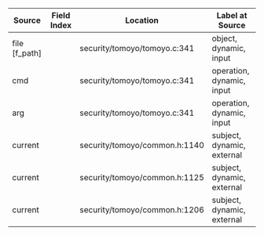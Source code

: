 | Source                | Field Index | Location                      | Label at Source             |
|-----------------------|-------------|-------------------------------|-----------------------------|
| file [f_path]         |             | security/tomoyo/tomoyo.c:341  | object, dynamic, input      |
| cmd                   |             | security/tomoyo/tomoyo.c:341  | operation, dynamic, input   |
| arg                   |             | security/tomoyo/tomoyo.c:341  | operation, dynamic, input   |
| current               |             | security/tomoyo/common.h:1140 | subject, dynamic, external  |
| current               |             | security/tomoyo/common.h:1125 | subject, dynamic, external  |
| current               |             | security/tomoyo/common.h:1206 | subject, dynamic, external  |